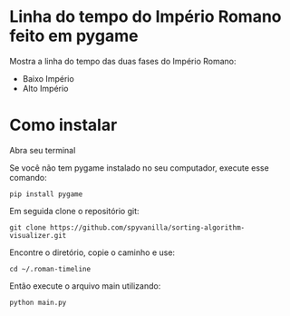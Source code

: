 # Linha do tempo do Império Romano feito em pygame

Mostra a linha do tempo das duas fases do Império Romano:

- Baixo Império
- Alto Império

# Como instalar

Abra seu terminal

Se você não tem pygame instalado no seu computador, execute esse comando:
```
pip install pygame
```
Em seguida clone o repositório git:
```
git clone https://github.com/spyvanilla/sorting-algorithm-visualizer.git
```
Encontre o diretório, copie o caminho e use:
```
cd ~/.roman-timeline
```
Então execute o arquivo main utilizando:
```
python main.py
```
